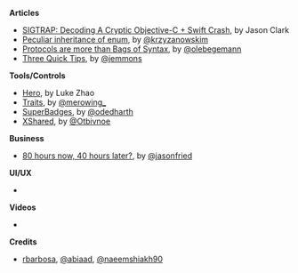 
**Articles**

* [SIGTRAP: Decoding A Cryptic Objective-C + Swift Crash](https://www.raizlabs.com/dev/2016/12/sigtrap-objectivec-swift/), by Jason Clark
* [Peculiar inheritance of enum](http://blog.krzyzanowskim.com/2016/12/26/peculiar-inheritance-of-enum/), by [@krzyzanowskim](https://twitter.com/krzyzanowskim)
* [Protocols are more than Bags of Syntax](https://oleb.net/blog/2016/12/protocols-have-semantics/), by [@olebegemann](https://twitter.com/olebegemann)
* [Three Quick Tips](http://www.figure.ink/blog/2016/12/30/brlc8hxfkulf0dm23uk1t1wz0vv45h), by [@jemmons](https://twitter.com/jemmons)


**Tools/Controls**

* [Hero](https://github.com/lkzhao/Hero), by Luke Zhao
* [Traits](https://github.com/krzysztofzablocki/Traits), by [@merowing_](https://twitter.com/merowing_)
* [SuperBadges](https://github.com/odedharth/SuperBadges), by [@odedharth](http://www.twitter.com/odedharth)
* [XShared](https://github.com/Otbivnoe/XShared), by [@Otbivnoe](http://www.twitter.com/Otbivnoe)

**Business**

* [80 hours now, 40 hours later?](https://m.signalvnoise.com/80-hours-now-40-hours-later-f0b3621816e), by [@jasonfried](https://twitter.com/jasonfried)

**UI/UX**

*

**Videos**

*

**Credits**

* [rbarbosa](https://github.com/rbarbosa), [@abiaad](https://github.com/abiaad), [@naeemshiakh90](https://github.com/naeemshiakh90)
